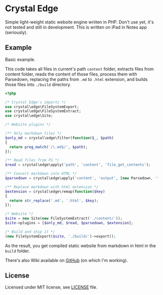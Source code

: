 # Crystal Edge

Simple light-weight static website engine wriiten in PHP. Don't use yet, it's 
not tested and still in development. This is written on iPad in Notes app (seriously).

## Example

Basic example.

This code takes all files in current's path `content` folder, extracts files 
from content folder, reads the content of those files, process them with Parsedown, 
replacing the paths from `.md` to `.html` extension, and builds those files into 
`./build` directory.

```php
<?php

/* Crystal Edge's imports */
use crystal\edge\FileSystemExport;
use crystal\edge\FileSystemExtract;
use crystal\edge\Site;

/* Website plugins */

/** Only markdown files */
$only_md = crystal\edge\filter(function($_, $path)
{
  return preg_match('/\.md$/', $path);
});

/** Read files from FS */
$read = crystal\edge\apply('path', 'content', 'file_get_contents');

/** Convert markdown into HTML */
$parsedown = crystal\edge\apply('content', 'output', [new Parsedown, 'text']);

/** Replace markdown with html extension */
$extension = crystal\edge\remap(function($key)
{
  return str_replace('.md', '.html', $key);
});

/* Website */
$site = new Site(new FileSystemExtract('./content/'));
$site->plugins = [$only_md, $read, $parsedown, $extension];

/* Build and ship it */
(new FileSystemExport($site, './build/')->export();
```

As the result, you get compiled static website from markdown in html in 
the `build` folder.

There's also Wiki available on [GitHub](https://github.com/mchorse/crystal-edge.php/wiki) 
(on which I'm working).

## License

Licensed under MIT license, see [LICENSE](./LICENSE) file.
